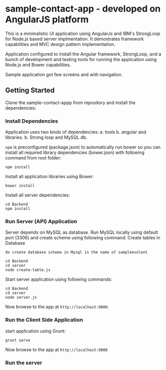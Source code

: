 # sample-contact-app - developed on AngularJS platform
This is a minimalistic UI application using AngularJs and IBM's StrongLoop for Node.js based server implmentation. It demostrates framework capabilities and MVC design pattern implementation.

Application configured to install the Angular framework, StrongLoop, and a bunch of development and testing tools for running the application using Node.js and Bower capabilities.

Sample application got few screens and with navigation.

## Getting Started
Clone the sample-contact-appp from repository and install the dependencies:

### Install Dependencies
Application uses two kinds of dependencies: 
a. tools 
b. angular and libraries. 
b. Strong loop and MySQL db. 

`npm` is preconfigured (package.json) to automatically run bower so you can install all required library dependencies (bower.json) with following command from root folder: 
```
npm install
```

Install all application libraries using Bower:
```
bower install
```

Install all server dependencies:
```
cd Backend
npm install
```

### Run Server (API) Application
Server depends on MySQL as database. Run MySQL locally using default port (3306) and create scheme using following command:
Create tables in Database
```
do create database schema in Mysql in the name of sampleevolent 
```
```
cd Backend
cd server
node create-table.js
```


Start server application using following commands:
```
cd Backend
cd server
node server.js
```
Now browse to the app at `http://localhost:9000`.

### Run the Client Side Application
start application using Grunt:
```
grunt serve
```
Now browse to the app at `http://localhost:9000`

### Run the server 
